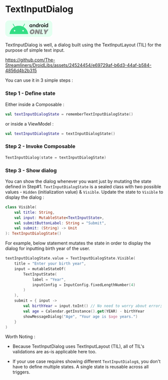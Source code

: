 # TextInputDialog

<img title="" src="assets/android-only.png" alt="" width="150">

TextInputDialog is well, a dialog built using the TextInputLayout (TIL) for the purpose of simple text input. 

https://github.com/The-Streamliners/DroidLibs/assets/24524454/e69729af-b6d3-44af-b584-4856d4b2b315

You can use it in 3 simple steps :

### Step 1 - Define state

Either inside a Composable :

```kotlin
val textInputDialogState = rememberTextInputDialogState()
```

or inside a ViewModel :

```kotlin
val textInputDialogState = textInputDialogState()
```

### Step 2 - Invoke Composable

```kotlin
TextInputDialog(state = textInputDialogState)
```

### Step 3 - Show dialog

You can show the dialog whenever you want just by mutating the state defined in Step#1. `TextInputDialogState` is a sealed class with two possible values - `Hidden` (initialization value) & `Visible`. Update the state to `Visible` to display the dialog :

```kotlin
class Visible(
    val title: String,
    val input: MutableState<TextInputState>,
    val submitButtonLabel: String = "Submit",
    val submit: (String) -> Unit
): TextInputDialogState()
```

For example, below statement mutates the state in order to display the dialog for inputting birth year of the user.

```kotlin
textInputDialogState.value = TextInputDialogState.Visible(
    title = "Enter your birth year",
    input = mutableStateOf(
        TextInputState(
            label = "Year",
            inputConfig = InputConfig.fixedLengthNumber(4)
        )
    ),
    submit = { input ->
        val birthYear = input.toInt() // No need to worry about error; already handled by TIL
        val age = Calendar.getInstance().get(YEAR) - birthYear
        showMessageDialog("Age", "Your age is $age years.")
    }
)
```

Worth Noting :

- Because TextInputDialog uses TextInputLayout (TIL), all of TIL's validations are as-is applicable here too.

- If your use case requires showing different `TextInputDialog`s, you don't have to define multiple states. A single state is reusable across all triggers.
